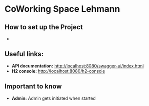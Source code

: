 # CoWorking Space Lehmann

## How to set up the Project
* 


## Useful links:
* **API documentation:** <http://localhost:8080/swagger-ui/index.html>
* **H2 console:** <http://localhost:8080/h2-console>
##
## Important to know
* **Admin:** Admin gets initiated when started